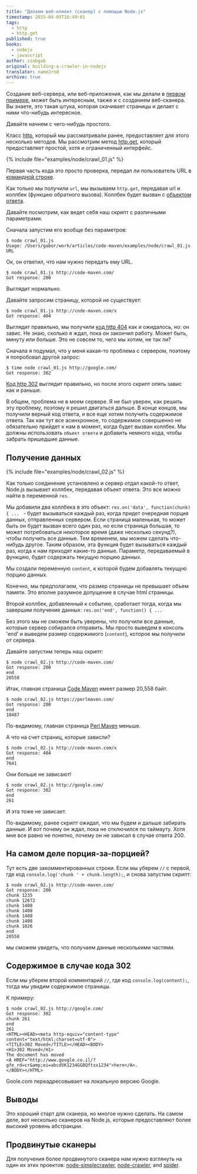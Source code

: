 ```yaml
---
title: "Делаем веб-клиент (сканер) с помощью Node.js"
timestamp: 2015-04-05T16:49:01
tags:
  - http
  - http.get
published: true
books:
  - nodejs
  - javascript
author: szabgab
original: building-a-crawler-in-nodejs
translator: name2rnd
archive: true
---
```



Создание веб-сервера, или веб-приложения, как мы делали в [первом примере](/getting-started-with-nodejs), может быть интересным,
также и с созданием веб-сканера. Вы знаете, это такая штука, которая скачивает страницы и делает с ними что-нибудь интересное.

Давайте начнем с чего-нибудь простого.


Класс [http](http://nodejs.org/api/http.html), который мы рассматривали ранее, предоставляет для этого несколько методов.
Мы рассмотрим метод [http.get](http://nodejs.org/api/http.html#http_http_get_options_callback), который предоставляет простой,
хотя и ограниченный интерфейс.

{% include file="examples/node/crawl_01.js" %}

Первая часть кода это просто проверка, передал ли пользователь URL в [командной строке](/argv-raw-command-line-arguments-in-nodejs).

Как только мы получили `url`, мы вызываем `http.get`, передавая url и коллбек (функцию обратного вызова).
Коллбек будет вызван с [объектом ответа](http://nodejs.org/api/http.html#http_class_http_serverresponse).

Давайте посмотрим, как ведет себя наш скрипт с различными параметрами.

Сначала запустим его вообще без параметров:

```
$ node crawl_01.js 
Usage: /Users/gabor/work/articles/code-maven/examples/node/crawl_01.js URL
```

Ок, он ответил, что нам нужно передать ему URL.

```
$ node crawl_01.js http://code-maven.com/
Got response: 200
```

Выглядит нормально.

Давайте запросим страницу, которой не существует:

```
$ node crawl_01.js http://code-maven.com/x
Got response: 404
```

Выглядит правильно, мы получили [код http 404](http://en.wikipedia.org/wiki/HTTP_404) как и ожидалось, но:
он завис. Не знаю, сколько я ждал, пока он закончил работу. Может быть, минуту или больше. 
Это не совсем то, чего мы хотим, не так ли?

Сначала я подумал, что у меня какая-то проблема с сервером, поэтому я попробовал другой запрос:

```
$ time node crawl_01.js http://google.com/
Got response: 302
```

[Код http 302](http://en.wikipedia.org/wiki/HTTP_302) выглядит правильно, но после этого скрипт опять завис как и раньше.

В общем, проблема не в моем сервере.
Я не был уверен, как решить эту проблему, поэтому я решил двигаться дальше. В конце концов, мы получили верный код ответа, и все еще хотим получить
содержимое ответа. Так как тут все асинхронное, то содержимое совершенно не обязательно прийдет к нам в момент, когда будет вызван коллбек.
Мы должны использовать `объект ответа` и добавить немного кода, чтобы забрать пришедшие данные.

## Получение данных

{% include file="examples/node/crawl_02.js" %}

Как только соединение установлено и сервер отдал какой-то ответ, Node.js вызывает коллбек, передавая объект ответа.
Это все можно найти в переменной `res`.

Мы добавили два коллбека в это объект: `res.on('data', function(chunk) { ... ` - будет вызываться каждый раз, когда придет очередная
порция данных, отправленных сервером. Если страница маленькая, то может быть он будет вызван всего один раз, но если страница большая,
то может потребоваться некоторое время (даже несколько секунд?), чтобы получить все данные. Тем временем, мы можем сделать что-нибудь другое.
Таким образом, эта функция будет вызываться каждый раз, когда к нам приходят какие-то данные. Параметр, передаваемый в функцию, будет содержать
текущую порцию данных.

Мы создали переменную `content`, к которой будем добавлять текущую порцию данных.

Конечно, мы предполагаем, что размер страницы не превышает объем памяти. Это вполне разумное допущение в случае html страницы.

Второй коллбек, добавленный к событию, сработает тогда, когда мы завершим получение данных:
`res.on('end', function() { ...`

Без этого мы не сможем быть уверены, что получили все данные, которые сервер собирался отправить.
Мы просто выведем в консоль 'end' и выведем размер содержимого (`content`), которое мы получили от сервера.

Давайте запустим теперь наш скрипт:

```
$ node crawl_02.js http://code-maven.com/
Got response: 200
end
20558
```

Итак, главная страница [Code Maven](/) имеет размер 20,558 байт.

```
$ node crawl_02.js https://perlmaven.com/
Got response: 200
end
18487
```

По-видимому, главная страница [Perl Maven](https://perlmaven.com/) меньше.

А что на счет страниц, которые зависли?

```
$ node crawl_02.js http://code-maven.com/x
Got response: 404
end
7641
```

Они больше не зависают!

```
$ node crawl_02.js http://google.com/
Got response: 302
end
261
```

И эта тоже не зависает.

По-видимому, ранее скрипт ожидал, что мы будем и дальше забирать данные. И вот почему он ждал, пока не отключился по таймауту.
Хотя мне все равно не понятно, почему он не зависал в случае ответа 200.

## На самом деле порция-за-порцией?

Тут есть две закомментированных строки. Если мы уберем `//` с первой, где код `console.log('chunk ' + chunk.length);`,
и снова запустим скрипт:

```
$ node crawl_02.js http://code-maven.com/
Got response: 200
chunk 1235
chunk 12672
chunk 1408
chunk 1408
chunk 1408
chunk 1408
chunk 1026
end
20558
```

мы сможем увидеть, что получаем данные несколькими частями.

## Содержимое в случае кода 302

Если мы уберем второй комментарий `//`, где код `console.log(content);`, тогда мы увидим содержимое страницы.

К примеру:

```
$ node crawl_02.js http://google.com/
Got response: 302
chunk 261
end
261
<HTML><HEAD><meta http-equiv="content-type" content="text/html;charset=utf-8">
<TITLE>302 Moved</TITLE></HEAD><BODY>
<H1>302 Moved</H1>
The document has moved
<A HREF="http://www.google.co.il/?gfe_rd=cr&amp;ei=abcdVK1234GG8Qftxx1234">here</A>.
</BODY></HTML>
```

Goole.com переадресовывает на локальную версию Google.

## Выводы

Это хороший старт для сканера, но многое нужно сделать. На самом деле, вот несколько сканеров на Node.js, которые предоставляют
более высокий уровень абстракции.

## Продвинутые сканеры

Для получения более продвинутого сканера нам нужно взглянуть на один их этих проектов:
[node-simplecrawler](https://github.com/cgiffard/node-simplecrawler),
[node-crawler](https://github.com/sylvinus/node-crawler), and
[spider](https://github.com/mikeal/spider).
